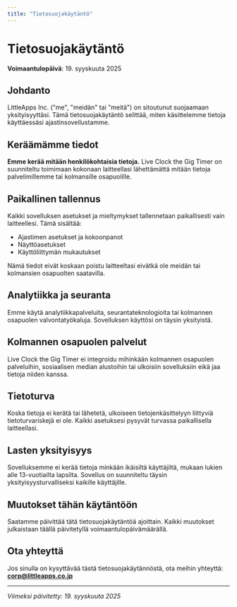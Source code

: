 ```yaml
---
title: "Tietosuojakäytäntö"
---
```


# Tietosuojakäytäntö

**Voimaantulopäivä**: 19. syyskuuta 2025

## Johdanto

LittleApps Inc. ("me", "meidän" tai "meitä") on sitoutunut suojaamaan yksityisyyttäsi. Tämä tietosuojakäytäntö selittää, miten käsittelemme tietoja käyttäessäsi ajastinsovellustamme.

## Keräämämme tiedot

**Emme kerää mitään henkilökohtaisia tietoja.** Live Clock the Gig Timer on suunniteltu toimimaan kokonaan laitteellasi lähettämättä mitään tietoja palvelimillemme tai kolmansille osapuolille.

## Paikallinen tallennus

Kaikki sovelluksen asetukset ja mieltymykset tallennetaan paikallisesti vain laitteellesi. Tämä sisältää:
- Ajastimen asetukset ja kokoonpanot
- Näyttöasetukset
- Käyttöliittymän mukautukset

Nämä tiedot eivät koskaan poistu laitteeltasi eivätkä ole meidän tai kolmansien osapuolten saatavilla.

## Analytiikka ja seuranta

Emme käytä analytiikkapalveluita, seurantateknologioita tai kolmannen osapuolen valvontatyökaluja. Sovelluksen käyttösi on täysin yksityistä.

## Kolmannen osapuolen palvelut

Live Clock the Gig Timer ei integroidu mihinkään kolmannen osapuolen palveluihin, sosiaalisen median alustoihin tai ulkoisiin sovelluksiin eikä jaa tietoja niiden kanssa.

## Tietoturva

Koska tietoja ei kerätä tai lähetetä, ulkoiseen tietojenkäsittelyyn liittyviä tietoturvariskejä ei ole. Kaikki asetuksesi pysyvät turvassa paikallisella laitteellasi.

## Lasten yksityisyys

Sovelluksemme ei kerää tietoja minkään ikäisiltä käyttäjiltä, mukaan lukien alle 13-vuotiailta lapsilta. Sovellus on suunniteltu täysin yksityisyysturvalliseksi kaikille käyttäjille.

## Muutokset tähän käytäntöön

Saatamme päivittää tätä tietosuojakäytäntöä ajoittain. Kaikki muutokset julkaistaan täällä päivitetyllä voimaantulopäivämäärällä.

## Ota yhteyttä

Jos sinulla on kysyttävää tästä tietosuojakäytännöstä, ota meihin yhteyttä:
**corp@littleapps.co.jp**

---

*Viimeksi päivitetty: 19. syyskuuta 2025*